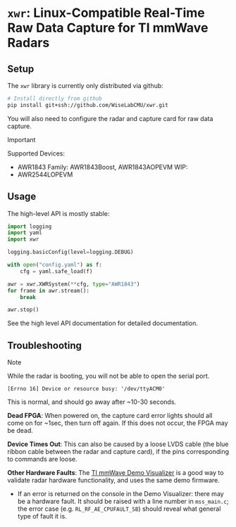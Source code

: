 # `xwr`: Linux-Compatible Real-Time Raw Data Capture for TI mmWave Radars

## Setup

The `xwr` library is currently only distributed via github:

```sh
# Install directly from github
pip install git+ssh://github.com/WiseLabCMU/xwr.git
```

You will also need to configure the radar and capture card for raw data capture.

> [!IMPORTANT] 
> Supported Devices:
>    - AWR1843 Family: AWR1843Boost, AWR1843AOPEVM
> WIP:
>    - AWR2544LOPEVM

## Usage

The high-level API is mostly stable:

```python
import logging
import yaml
import xwr

logging.basicConfig(level=logging.DEBUG)

with open("config.yaml") as f:
    cfg = yaml.safe_load(f)

awr = xwr.XWRSystem(**cfg, type="AWR1843")
for frame in awr.stream():
    break

awr.stop()
```

See the high level API documentation for detailed documentation.


## Troubleshooting

> [!NOTE]
> While the radar is booting, you will not be able to open the serial port.
> ```
> [Errno 16] Device or resource busy: '/dev/ttyACM0'
> ```
> This is normal, and should go away after ~10-30 seconds.

**Dead FPGA**: When powered on, the capture card error lights should all come on for ~1sec, then turn off again. If this does not occur, the FPGA may be dead.

**Device Times Out**: This can also be caused by a loose LVDS cable (the blue ribbon cable between the radar and capture card), if the pins corresponding to commands are loose.

**Other Hardware Faults**: The [TI mmWave Demo Visualizer](https://dev.ti.com/gallery/view/mmwave/mmWave_Demo_Visualizer/ver/3.6.0/) is a good way to validate radar hardware functionality, and uses the same demo firmware.

- If an error is returned on the console in the Demo Visualizer: there may be a hardware fault. It should be raised with a line number in `mss_main.c`; the error case (e.g. `RL_RF_AE_CPUFAULT_SB`) should reveal what general type of fault it is.
